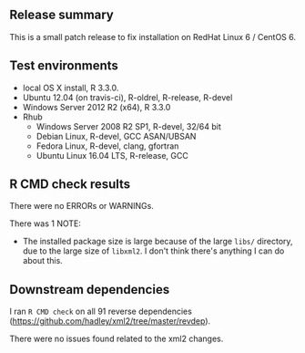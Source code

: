 ## Release summary

This is a small patch release to fix installation on RedHat Linux 6 / CentOS 6.

## Test environments

* local OS X install, R 3.3.0.
* Ubuntu 12.04 (on travis-ci), R-oldrel, R-release, R-devel
* Windows Server 2012 R2 (x64), R 3.3.0
* Rhub
  * Windows Server 2008 R2 SP1, R-devel, 32/64 bit
  * Debian Linux, R-devel, GCC ASAN/UBSAN
  * Fedora Linux, R-devel, clang, gfortran
  * Ubuntu Linux 16.04 LTS, R-release, GCC

## R CMD check results
There were no ERRORs or WARNINGs.

There was 1 NOTE:

* The installed package size is large because of the large `libs/` directory,
  due to the large size of `libxml2`. I don't think there's anything I can
  do about this.

## Downstream dependencies
I ran `R CMD check` on all 91 reverse dependencies (https://github.com/hadley/xml2/tree/master/revdep).

There were no issues found related to the xml2 changes.
